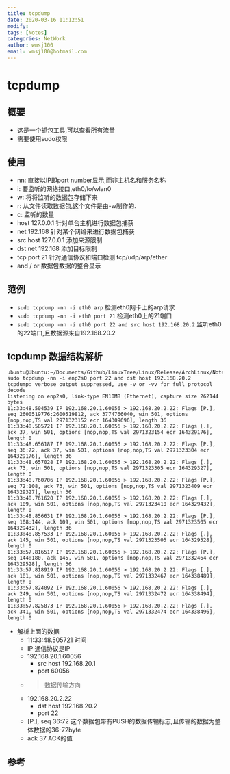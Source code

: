 ```yaml
---
title: tcpdump
date: 2020-03-16 11:12:51
modify: 
tags: [Notes]
categories: NetWork
author: wmsj100
email: wmsj100@hotmail.com
---
```


# tcpdump

## 概要

- 这是一个抓包工具,可以查看所有流量
- 需要使用sudo权限

## 使用

- nn: 直接以IP即port number显示,而非主机名和服务名称
- i: 要监听的网络接口,eth0/lo/wlan0
- w: 将将监听的数据包存储下来
- r: 从文件读取数据包,这个文件是由-w制作的.
- c: 监听的数量
- host 127.0.0.1 针对单台主机进行数据包捕获
- net 192.168 针对某个网络来进行数据包捕获
- src host 127.0.0.1 添加来源限制
- dst net 192.168  添加目标限制
- tcp port 21 针对通信协议和端口检测 tcp/udp/arp/ether
- and / or 数据包数据的整合显示

## 范例

- `sudo tcpdump -nn -i eth0 arp` 检测eth0网卡上的arp请求
- `sudo tcpdump -nn -i eth0 port 21` 检测eth0上的21端口
- `sudo tcpdump -nn -i eth0 port 22 and src host 192.168.20.2` 监听eth0的22端口,且数据源来自192.168.20.2

## tcpdump 数据结构解析

```
ubuntu@Ubuntu:~/Documents/Github/LinuxTree/Linux/Release/ArchLinux/Notes$ sudo tcpdump -nn -i enp2s0 port 22 and dst host 192.168.20.2
tcpdump: verbose output suppressed, use -v or -vv for full protocol decode
listening on enp2s0, link-type EN10MB (Ethernet), capture size 262144 bytes
11:33:48.504539 IP 192.168.20.1.60056 > 192.168.20.2.22: Flags [P.], seq 2600519776:2600519812, ack 3774766040, win 501, options [nop,nop,TS val 2971323152 ecr 164309696], length 36
11:33:48.505721 IP 192.168.20.1.60056 > 192.168.20.2.22: Flags [.], ack 37, win 501, options [nop,nop,TS val 2971323154 ecr 164329176], length 0
11:33:48.656187 IP 192.168.20.1.60056 > 192.168.20.2.22: Flags [P.], seq 36:72, ack 37, win 501, options [nop,nop,TS val 2971323304 ecr 164329176], length 36
11:33:48.657028 IP 192.168.20.1.60056 > 192.168.20.2.22: Flags [.], ack 73, win 501, options [nop,nop,TS val 2971323305 ecr 164329327], length 0
11:33:48.760706 IP 192.168.20.1.60056 > 192.168.20.2.22: Flags [P.], seq 72:108, ack 73, win 501, options [nop,nop,TS val 2971323409 ecr 164329327], length 36
11:33:48.761620 IP 192.168.20.1.60056 > 192.168.20.2.22: Flags [.], ack 109, win 501, options [nop,nop,TS val 2971323410 ecr 164329432], length 0
11:33:48.856631 IP 192.168.20.1.60056 > 192.168.20.2.22: Flags [P.], seq 108:144, ack 109, win 501, options [nop,nop,TS val 2971323505 ecr 164329432], length 36
11:33:48.857533 IP 192.168.20.1.60056 > 192.168.20.2.22: Flags [.], ack 145, win 501, options [nop,nop,TS val 2971323505 ecr 164329528], length 0
11:33:57.816517 IP 192.168.20.1.60056 > 192.168.20.2.22: Flags [P.], seq 144:180, ack 145, win 501, options [nop,nop,TS val 2971332464 ecr 164329528], length 36
11:33:57.818919 IP 192.168.20.1.60056 > 192.168.20.2.22: Flags [.], ack 181, win 501, options [nop,nop,TS val 2971332467 ecr 164338489], length 0
11:33:57.824092 IP 192.168.20.1.60056 > 192.168.20.2.22: Flags [.], ack 249, win 501, options [nop,nop,TS val 2971332472 ecr 164338494], length 0
11:33:57.825873 IP 192.168.20.1.60056 > 192.168.20.2.22: Flags [.], ack 341, win 501, options [nop,nop,TS val 2971332474 ecr 164338496], length 0
```
- 解析上面的数据
	- 11:33:48.505721 时间
	- IP 通信协议是IP
	- 192.168.20.1.60056
		- src host 192.168.20.1
		- port 60056
	- > 数据传输方向
	- 192.168.20.2.22
		- dst host 192.168.20.2
		- port 22
	- [P.], seq 36:72 这个数据包带有PUSH的数据传输标志,且传输的数据为整体数据的36-72byte
	- ack 37 ACK的值

## 参考

